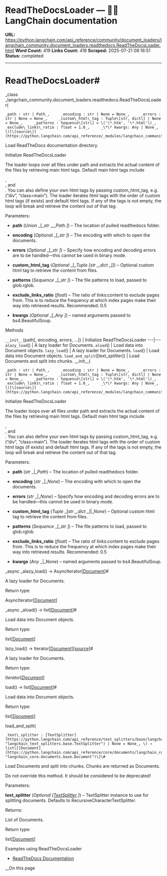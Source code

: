 # ReadTheDocsLoader — 🦜🔗 LangChain  documentation

**URL:** https://python.langchain.com/api_reference/community/document_loaders/langchain_community.document_loaders.readthedocs.ReadTheDocsLoader.html
**Word Count:** 419
**Links Count:** 418
**Scraped:** 2025-07-21 08:16:51
**Status:** completed

---

# ReadTheDocsLoader\#

_class _langchain\_community.document\_loaders.readthedocs.ReadTheDocsLoader\(

    _path : str | Path_,     _encoding : str | None = None_,     _errors : str | None = None_,     _custom\_html\_tag : Tuple\[str, dict\] | None = None_,     _patterns : Sequence\[str\] = \('\*.htm', '\*.html'\)_,     _exclude\_links\_ratio : float = 1.0_,     _\*\* kwargs: Any | None_, \)[\[source\]](https://python.langchain.com/api_reference/_modules/langchain_community/document_loaders/readthedocs.html#ReadTheDocsLoader)\#     

Load ReadTheDocs documentation directory.

Initialize ReadTheDocsLoader

The loader loops over all files under path and extracts the actual content of the files by retrieving main html tags. Default main html tags include <main id=”main-content>, <div role=”main>, and <article role=”main”>. You can also define your own html tags by passing custom\_html\_tag, e.g. \(“div”, “class=main”\). The loader iterates html tags with the order of custom html tags \(if exists\) and default html tags. If any of the tags is not empty, the loop will break and retrieve the content out of that tag.

Parameters:     

  * **path** \(_Union_ _\[__str_ _,__Path_ _\]_\) – The location of pulled readthedocs folder.

  * **encoding** \(_Optional_ _\[__str_ _\]_\) – The encoding with which to open the documents.

  * **errors** \(_Optional_ _\[__str_ _\]_\) – Specify how encoding and decoding errors are to be handled—this cannot be used in binary mode.

  * **custom\_html\_tag** \(_Optional_ _\[__Tuple_ _\[__str_ _,__dict_ _\]__\]_\) – Optional custom html tag to retrieve the content from files.

  * **patterns** \(_Sequence_ _\[__str_ _\]_\) – The file patterns to load, passed to glob.rglob.

  * **exclude\_links\_ratio** \(_float_\) – The ratio of links:content to exclude pages from. This is to reduce the frequency at which index pages make their way into retrieved results. Recommended: 0.5

  * **kwargs** \(_Optional_ _\[__Any_ _\]_\) – named arguments passed to bs4.BeautifulSoup.

Methods

`__init__`\(path\[, encoding, errors, ...\]\) | Initialize ReadTheDocsLoader   ---|---   `alazy_load`\(\) | A lazy loader for Documents.   `aload`\(\) | Load data into Document objects.   `lazy_load`\(\) | A lazy loader for Documents.   `load`\(\) | Load data into Document objects.   `load_and_split`\(\[text\_splitter\]\) | Load Documents and split into chunks.      \_\_init\_\_\(

    _path : str | Path_,     _encoding : str | None = None_,     _errors : str | None = None_,     _custom\_html\_tag : Tuple\[str, dict\] | None = None_,     _patterns : Sequence\[str\] = \('\*.htm', '\*.html'\)_,     _exclude\_links\_ratio : float = 1.0_,     _\*\* kwargs: Any | None_, \)[\[source\]](https://python.langchain.com/api_reference/_modules/langchain_community/document_loaders/readthedocs.html#ReadTheDocsLoader.__init__)\#     

Initialize ReadTheDocsLoader

The loader loops over all files under path and extracts the actual content of the files by retrieving main html tags. Default main html tags include <main id=”main-content>, <div role=”main>, and <article role=”main”>. You can also define your own html tags by passing custom\_html\_tag, e.g. \(“div”, “class=main”\). The loader iterates html tags with the order of custom html tags \(if exists\) and default html tags. If any of the tags is not empty, the loop will break and retrieve the content out of that tag.

Parameters:     

  * **path** \(_str_ _|__Path_\) – The location of pulled readthedocs folder.

  * **encoding** \(_str_ _|__None_\) – The encoding with which to open the documents.

  * **errors** \(_str_ _|__None_\) – Specify how encoding and decoding errors are to be handled—this cannot be used in binary mode.

  * **custom\_html\_tag** \(_Tuple_ _\[__str_ _,__dict_ _\]__|__None_\) – Optional custom html tag to retrieve the content from files.

  * **patterns** \(_Sequence_ _\[__str_ _\]_\) – The file patterns to load, passed to glob.rglob.

  * **exclude\_links\_ratio** \(_float_\) – The ratio of links:content to exclude pages from. This is to reduce the frequency at which index pages make their way into retrieved results. Recommended: 0.5

  * **kwargs** \(_Any_ _|__None_\) – named arguments passed to bs4.BeautifulSoup.

_async _alazy\_load\(\) → AsyncIterator\[[Document](https://python.langchain.com/api_reference/core/documents/langchain_core.documents.base.Document.html#langchain_core.documents.base.Document "langchain_core.documents.base.Document")\]\#     

A lazy loader for Documents.

Return type:     

AsyncIterator\[[Document](https://python.langchain.com/api_reference/core/documents/langchain_core.documents.base.Document.html#langchain_core.documents.base.Document "langchain_core.documents.base.Document")\]

_async _aload\(\) → list\[[Document](https://python.langchain.com/api_reference/core/documents/langchain_core.documents.base.Document.html#langchain_core.documents.base.Document "langchain_core.documents.base.Document")\]\#     

Load data into Document objects.

Return type:     

list\[[Document](https://python.langchain.com/api_reference/core/documents/langchain_core.documents.base.Document.html#langchain_core.documents.base.Document "langchain_core.documents.base.Document")\]

lazy\_load\(\) → Iterator\[[Document](https://python.langchain.com/api_reference/core/documents/langchain_core.documents.base.Document.html#langchain_core.documents.base.Document "langchain_core.documents.base.Document")\][\[source\]](https://python.langchain.com/api_reference/_modules/langchain_community/document_loaders/readthedocs.html#ReadTheDocsLoader.lazy_load)\#     

A lazy loader for Documents.

Return type:     

_Iterator_\[[_Document_](https://python.langchain.com/api_reference/core/documents/langchain_core.documents.base.Document.html#langchain_core.documents.base.Document "langchain_core.documents.base.Document")\]

load\(\) → list\[[Document](https://python.langchain.com/api_reference/core/documents/langchain_core.documents.base.Document.html#langchain_core.documents.base.Document "langchain_core.documents.base.Document")\]\#     

Load data into Document objects.

Return type:     

list\[[Document](https://python.langchain.com/api_reference/core/documents/langchain_core.documents.base.Document.html#langchain_core.documents.base.Document "langchain_core.documents.base.Document")\]

load\_and\_split\(

    _text\_splitter : [TextSplitter](https://python.langchain.com/api_reference/text_splitters/base/langchain_text_splitters.base.TextSplitter.html#langchain_text_splitters.base.TextSplitter "langchain_text_splitters.base.TextSplitter") | None = None_, \) → list\[[Document](https://python.langchain.com/api_reference/core/documents/langchain_core.documents.base.Document.html#langchain_core.documents.base.Document "langchain_core.documents.base.Document")\]\#     

Load Documents and split into chunks. Chunks are returned as Documents.

Do not override this method. It should be considered to be deprecated\!

Parameters:     

**text\_splitter** \(_Optional_ _\[_[_TextSplitter_](https://python.langchain.com/api_reference/text_splitters/base/langchain_text_splitters.base.TextSplitter.html#langchain_text_splitters.base.TextSplitter "langchain_text_splitters.base.TextSplitter") _\]_\) – TextSplitter instance to use for splitting documents. Defaults to RecursiveCharacterTextSplitter.

Returns:     

List of Documents.

Return type:     

list\[[Document](https://python.langchain.com/api_reference/core/documents/langchain_core.documents.base.Document.html#langchain_core.documents.base.Document "langchain_core.documents.base.Document")\]

Examples using ReadTheDocsLoader

  * [ReadTheDocs Documentation](https://python.langchain.com/docs/integrations/document_loaders/readthedocs_documentation/)

__On this page